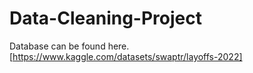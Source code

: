 # Data-Cleaning-Project

Database can be found here.
[https://www.kaggle.com/datasets/swaptr/layoffs-2022]
